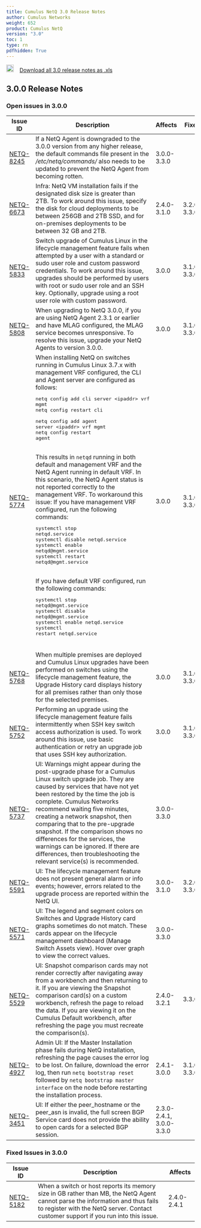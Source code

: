 ```yaml
---
title: Cumulus NetQ 3.0 Release Notes
author: Cumulus Networks
weight: 652
product: Cumulus NetQ
version: "3.0"
toc: 1
type: rn
pdfhidden: True
---
```

<a href="/cumulus-netq-30/rn.xls"><img src="/images/xls_icon.png" height="20px" width="20px" alt="Download 3.0 Release Notes xls" /></a>&nbsp;&nbsp;&nbsp;&nbsp;<a href="/cumulus-netq-30/rn.xls">Download all 3.0 release notes as .xls</a>
## 3.0.0 Release Notes
### Open issues in 3.0.0

|  Issue ID 	|   Description	|   Affects	|   Fixed |
|---	        |---	        |---	    |---	                |
| <a name="NETQ-8245"></a> [NETQ-8245](#NETQ-8245) <a name="NETQ-8245"></a> | If a NetQ Agent is downgraded to the 3.0.0 version from any higher release, the default commands file present in the <em>/etc/netq/commands/</em> also needs to be updated to prevent the NetQ Agent from becoming rotten. | 3.0.0-3.3.0 | |
| <a name="NETQ-6673"></a> [NETQ-6673](#NETQ-6673) <a name="NETQ-6673"></a> | Infra: NetQ VM installation fails if the designated disk size is greater than 2TB. To work around this issue, specify the disk for cloud deployments to be between 256GB and 2TB SSD, and for on-premises deployments to be between 32 GB and 2TB. | 2.4.0-3.1.0 | 3.2.0-3.3.0|
| <a name="NETQ-5833"></a> [NETQ-5833](#NETQ-5833) <a name="NETQ-5833"></a> | Switch upgrade of Cumulus Linux in the lifecycle management feature fails when attempted by a user with a standard or sudo user role and custom password credentials. To work around this issue, upgrades should be performed by users with root or sudo user role and an SSH key. Optionally, upgrade using a root user role with custom password.  | 3.0.0 | 3.1.0-3.3.0|
| <a name="NETQ-5808"></a> [NETQ-5808](#NETQ-5808) <a name="NETQ-5808"></a> | When upgrading to NetQ 3.0.0, if you are using NetQ Agent 2.3.1 or earlier and have MLAG configured, the MLAG service becomes unresponsive. To resolve this issue, upgrade your NetQ Agents to version 3.0.0. | 3.0.0 | 3.1.0-3.3.0|
| <a name="NETQ-5774"></a> [NETQ-5774](#NETQ-5774) <a name="NETQ-5774"></a> | When installing NetQ on switches running in Cumulus Linux 3.7.x  with management VRF configured, the CLI and Agent server are configured as follows:<br /><pre>netq config add cli server \<ipaddr\> vrf mgmt<br />netq config restart cli<br /><br />netq config add agent server \<ipaddr\> vrf mgmt<br />netq config restart agent<br /></pre><br />This results in `netqd` running in both default and management VRF and the NetQ Agent running in default VRF. In this scenario, the NetQ Agent status is not reported correctly to the management VRF. To workaround this issue: If you have management VRF configured, run the following commands:<br /><pre>systemctl stop netqd.service<br />systemctl disable netqd.service<br />systemctl enable netqd&#64;mgmt.service<br />systemctl restart netqd&#64;mgmt.service<br /></pre><br />If you have default VRF configured, run the following commands:<br /><pre>systemctl stop netqd&#64;mgmt.service<br />systemctl disable netqd&#64;mgmt.service<br />systemctl enable netqd.service<br />systemctl restart netqd.service<br /></pre><br /> | 3.0.0 | 3.1.0-3.3.0|
| <a name="NETQ-5768"></a> [NETQ-5768](#NETQ-5768) <a name="NETQ-5768"></a> | When multiple premises are deployed and Cumulus Linux upgrades have been performed on switches using the lifecycle management feature, the Upgrade History card displays history for all premises rather than only those for the selected premises. | 3.0.0 | 3.1.0-3.3.0|
| <a name="NETQ-5752"></a> [NETQ-5752](#NETQ-5752) <a name="NETQ-5752"></a> | Performing an upgrade using the lifecycle management feature fails intermittently when SSH key switch access authorization is used. To work around this issue, use basic authentication or retry an upgrade job that uses SSH key authorization. | 3.0.0 | 3.1.0-3.3.0|
| <a name="NETQ-5737"></a> [NETQ-5737](#NETQ-5737) <a name="NETQ-5737"></a> | UI: Warnings might appear during the post-upgrade phase for a Cumulus Linux switch upgrade job. They are caused by services that have not yet been restored by the time the job is complete. Cumulus Networks recommend waiting five minutes, creating a network snapshot, then comparing that to the pre-upgrade snapshot. If the comparison shows no differences for the services, the warnings can be ignored. If there are differences, then troubleshooting the relevant service(s) is recommended. | 3.0.0-3.3.0 | |
| <a name="NETQ-5591"></a> [NETQ-5591](#NETQ-5591) <a name="NETQ-5591"></a> | UI: The lifecycle management feature does not present general alarm or info events; however, errors related to the upgrade process are reported within the NetQ UI. | 3.0.0-3.1.0 | 3.2.0-3.3.0|
| <a name="NETQ-5571"></a> [NETQ-5571](#NETQ-5571) <a name="NETQ-5571"></a> | UI: The legend and segment colors on Switches and Upgrade History card graphs sometimes do not match. These cards appear on the lifecycle management dashboard (Manage Switch Assets view). Hover over graph to view the correct values. | 3.0.0-3.3.0 | |
| <a name="NETQ-5529"></a> [NETQ-5529](#NETQ-5529) <a name="NETQ-5529"></a> | UI: Snapshot comparison cards may not render correctly after navigating away from a workbench and then returning to it. If you are viewing the Snapshot comparison card(s) on a custom workbench, refresh the page to reload the data. If you are viewing it on the Cumulus Default workbench, after refreshing the page you must recreate the comparison(s). | 2.4.0-3.2.1 | 3.3.0|
| <a name="NETQ-4927"></a> [NETQ-4927](#NETQ-4927) <a name="NETQ-4927"></a> | Admin UI: If the Master Installation phase fails during NetQ installation, refreshing the page causes the error log to be lost. On failure, download the error log, then run `netq bootstrap reset` followed by `netq bootstrap master interface` on the node before restarting the installation process. | 2.4.1-3.0.0 | 3.1.0-3.3.0|
| <a name="NETQ-3451"></a> [NETQ-3451](#NETQ-3451) <a name="NETQ-3451"></a> | UI: If either the peer_hostname or the peer_asn is invalid, the full screen BGP Service card does not provide the ability to open cards for a selected BGP session. | 2.3.0-2.4.1, 3.0.0-3.3.0 | |

### Fixed Issues in 3.0.0
|  Issue ID 	|   Description	|   Affects	|
|---	        |---	        |---	    |
| <a name="NETQ-5182"></a> [NETQ-5182](#NETQ-5182) | When a switch or host reports its memory size in GB rather than MB, the NetQ Agent cannot parse the information and thus fails to register with the NetQ server. Contact customer support if you run into this issue. | 2.4.0-2.4.1 | |

